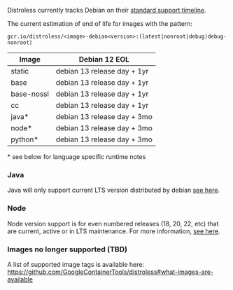 Distroless currently tracks Debian on their [standard support timeline](https://wiki.debian.org/DebianReleases#Production_Releases).

The current estimation of end of life for images with the pattern:

`gcr.io/distroless/<image>-debian<version>:(latest|nonroot|debug|debug-nonroot)`

| Image       | Debian 12 EOL               |
| ----------- | --------------------------- |
| static      | debian 13 release day + 1yr |
| base        | debian 13 release day + 1yr |
| base-nossl  | debian 13 release day + 1yr |
| cc          | debian 13 release day + 1yr |
| java*       | debian 13 release day + 3mo |
| node*       | debian 13 release day + 3mo |
| python*     | debian 13 release day + 3mo |

\* see below for language specific runtime notes


### Java
Java will only support current LTS version distributed by debian [see here](https://wiki.debian.org/Java).

### Node
Node version support is for even numbered releases (18, 20, 22, etc) that are current, active or in LTS maintenance. For more information, [see here](https://nodejs.org/en/about/previous-releases#release-schedule).

### Images no longer supported (TBD)
A list of supported image tags is available here: https://github.com/GoogleContainerTools/distroless#what-images-are-available
